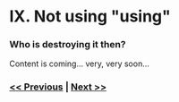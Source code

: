 # IX. Not using "using"

### Who is destroying it then?

Content is coming... very, very soon...

### [<< Previous](/pages/en/logic-in-wrong-places.html) | [Next >>](/pages/en/no-inheritance.html)